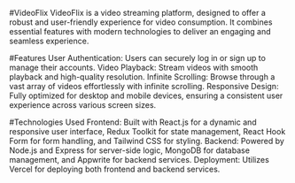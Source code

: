 #VideoFlix
VideoFlix is a video streaming platform, designed to offer a robust and user-friendly experience for video consumption. It combines essential features with modern technologies to deliver an engaging and seamless experience.

#Features
User Authentication: Users can securely log in or sign up to manage their accounts.
Video Playback: Stream videos with smooth playback and high-quality resolution.
Infinite Scrolling: Browse through a vast array of videos effortlessly with infinite scrolling.
Responsive Design: Fully optimized for desktop and mobile devices, ensuring a consistent user experience across various screen sizes.


#Technologies Used
Frontend: Built with React.js for a dynamic and responsive user interface, Redux Toolkit for state management, React Hook Form for form handling, and Tailwind CSS for styling.
Backend: Powered by Node.js and Express for server-side logic, MongoDB for database management, and Appwrite for backend services.
Deployment: Utilizes Vercel for deploying both frontend and backend services.
